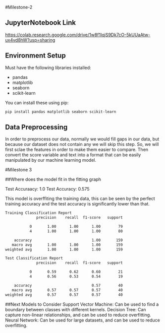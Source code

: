   #Milestone-2 

## JupyterNotebook Link
https://colab.research.google.com/drive/1w8f1IqjS9Dk7cO-5kUUaAtw-ux4vd8hW?usp=sharing

## Environment Setup
Must have the following libraries installed:
- pandas
- matplotlib
- seaborn
- scikit-learn

You can install these using pip:

```bash
pip install pandas matplotlib seaborn scikit-learn
```

## Data Preprocessing

In order to preprocess our data, normally we would fill gaps in our data, but because our dataset does not contain any we will skip this step. So, we will first sclae the features in order to make them easier to compare. Then convert the score variable and text into a format that can be easily manipulated by our machine learning model. 

#Milestone 3

##Where does the model fit in the fitting graph

Test Accuraacy: 1.0
Test Accuracy: 0.575

This model is overffiting the training data, this can be seen by the perfect training accuracy and the test accuracy is significantly lower than that.
```bash
Training Classification Report
              precision    recall  f1-score   support

           0       1.00      1.00      1.00        79
           4       1.00      1.00      1.00        80

    accuracy                           1.00       159
   macro avg       1.00      1.00      1.00       159
weighted avg       1.00      1.00      1.00       159

Test Classification Report
              precision    recall  f1-score   support

           0       0.59      0.62      0.60        21
           4       0.56      0.53      0.54        19

    accuracy                           0.57        40
   macro avg       0.57      0.57      0.57        40
weighted avg       0.57      0.57      0.57        40
```

##Next Models to Consider 
Support Vector Machine: Can be used to find a boundary between classes with different kernels.
Decision Tree: Can capture non-linear relationships, and can be used to reduce overfitting. 
Neural Network: Can be used for large datasets, and can be used to reduce overfitting.
